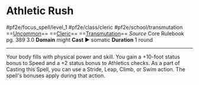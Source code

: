 # Athletic Rush
#pf2e/focus_spell/level_1 #pf2e/class/cleric #pf2e/school/transmutation 
==[Uncommon](../../../../../TTRPGShare-Pathfinder-2E-Vault/rules/traits/uncommon.md)== ==[Cleric](../../../../../TTRPGShare-Pathfinder-2E-Vault/rules/traits/cleric.md)== ==[Transmutation](../../../../../TTRPGShare-Pathfinder-2E-Vault/rules/traits/transmutation.md)==
*Source* Core Rulebook pg. 389 3.0
**Domain** might
**Cast** ► somatic
**Duration** 1 round

---
Your body fills with physical power and skill. You gain a +10-foot status bonus to Speed and a +2 status bonus to Athletics checks. As a part of Casting this Spell, you can use a Stride, Leap, Climb, or Swim action. The spell's bonuses apply during that action.